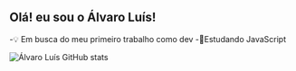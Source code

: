 ## Olá! eu sou o Álvaro Luís!

-💡 Em busca do meu primeiro trabalho como dev
-🌱Estudando JavaScript

![Álvaro Luís GitHub stats](https://github-readme-stats.vercel.app/api?username=latysno&show_icons=true&theme=dracula&count_private=true)
